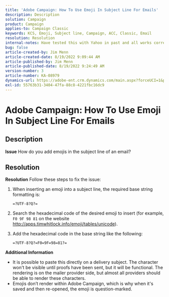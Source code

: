 ```yaml
---
title: 'Adobe Campaign: How To Use Emoji In Subject Line For Emails'
description: Description
solution: Campaign
product: Campaign
applies-to: Campaign Classic
keywords: KCS, Emoji, Subject line, Campaign, ACC, Classic, Email
resolution: Resolution
internal-notes: Have tested this with Yahoo in past and all works correctly, but Microsoft Outlook only displays the encoding
bug: false
article-created-by: Jim Menn
article-created-date: 8/19/2022 9:09:44 AM
article-published-by: Jim Menn
article-published-date: 8/19/2022 9:24:49 AM
version-number: 3
article-number: KA-08979
dynamics-url: https://adobe-ent.crm.dynamics.com/main.aspx?forceUCI=1&pagetype=entityrecord&etn=knowledgearticle&id=a32be7a7-9e1f-ed11-b83e-0022480866ad
exl-id: 55763b31-3404-47fa-88c8-4221fbc16dc9
---
```

# Adobe Campaign: How To Use Emoji In Subject Line For Emails

## Description


<b>Issue</b>
 How do you add emojis in the subject line of an email?




## Resolution


<b>Resolution</b>
Follow these steps to fix the issue:

1. When inserting an emoji into a subject line, the required base string formatting is:

    `=?UTF-8?Q?=`
2. Search the hexadecimal code of the desired emoji to insert (for example, `F0 9F 98 81` on the website http://apps.timwhitlock.info/emoji/tables/unicode).
3. Add the hexadecimal code in the base string like the following:

    `=?UTF-8?Q?=F0=9F=98=81?=`


<b>Additional Information</b>

- It is possible to paste this directly on a delivery subject. The character won't be visible until proofs have been sent, but it will be functional. The rendering is on the mailer provider side, but almost all providers should be able to render these characters.
- Emojis don’t render within Adobe Campaign, which is why when it's saved and then re-opened, the emoji is question-marked.

